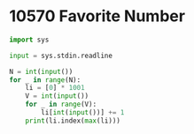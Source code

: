 # 10570 Favorite Number



```python
import sys

input = sys.stdin.readline

N = int(input())
for _ in range(N):
    li = [0] * 1001
    V = int(input())
    for _ in range(V):
        li[int(input())] += 1
    print(li.index(max(li)))
```

